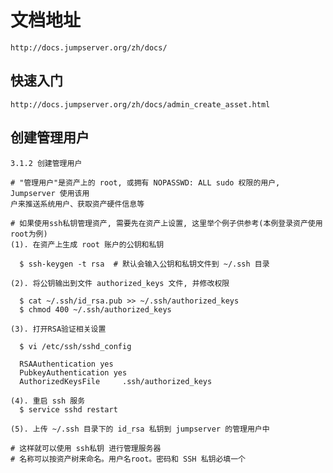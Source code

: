 # 文档地址
`http://docs.jumpserver.org/zh/docs/`

## 快速入门

`http://docs.jumpserver.org/zh/docs/admin_create_asset.html`

## 创建管理用户

```
3.1.2 创建管理用户

# "管理用户"是资产上的 root, 或拥有 NOPASSWD: ALL sudo 权限的用户, Jumpserver 使用该用
户来推送系统用户、获取资产硬件信息等

# 如果使用ssh私钥管理资产, 需要先在资产上设置, 这里举个例子供参考(本例登录资产使用root为例)
(1). 在资产上生成 root 账户的公钥和私钥

  $ ssh-keygen -t rsa  # 默认会输入公钥和私钥文件到 ~/.ssh 目录

(2). 将公钥输出到文件 authorized_keys 文件, 并修改权限

  $ cat ~/.ssh/id_rsa.pub >> ~/.ssh/authorized_keys
  $ chmod 400 ~/.ssh/authorized_keys

(3). 打开RSA验证相关设置

  $ vi /etc/ssh/sshd_config

  RSAAuthentication yes
  PubkeyAuthentication yes
  AuthorizedKeysFile     .ssh/authorized_keys

(4). 重启 ssh 服务
  $ service sshd restart

(5). 上传 ~/.ssh 目录下的 id_rsa 私钥到 jumpserver 的管理用户中

# 这样就可以使用 ssh私钥 进行管理服务器
# 名称可以按资产树来命名。用户名root。密码和 SSH 私钥必填一个
```